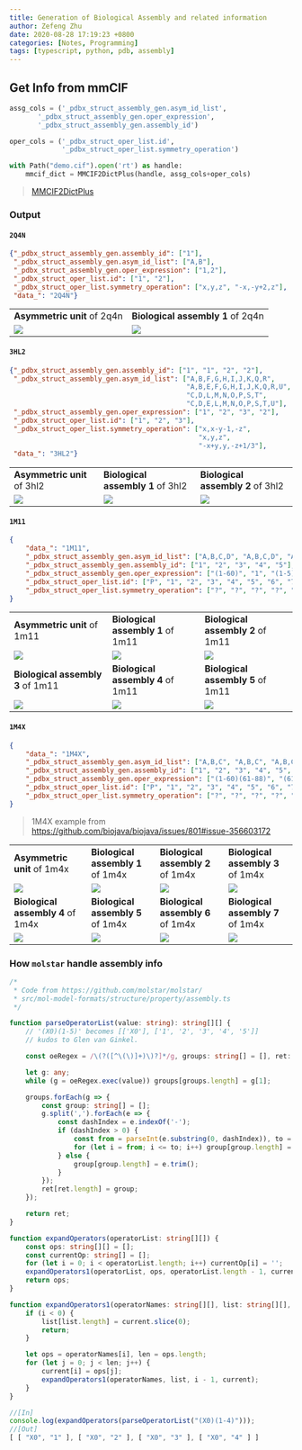 ```yaml
---
title: Generation of Biological Assembly and related information
author: Zefeng Zhu
date: 2020-08-28 17:19:23 +0800
categories: [Notes, Programming]
tags: [typescript, python, pdb, assembly]
---
```


## Get Info from mmCIF

```python
assg_cols = ('_pdbx_struct_assembly_gen.asym_id_list',
       '_pdbx_struct_assembly_gen.oper_expression',
       '_pdbx_struct_assembly_gen.assembly_id')

oper_cols = ('_pdbx_struct_oper_list.id', 
             '_pdbx_struct_oper_list.symmetry_operation')

with Path("demo.cif").open('rt') as handle:
    mmcif_dict = MMCIF2DictPlus(handle, assg_cols+oper_cols)
```

> [MMCIF2DictPlus](https://gist.github.com/NatureGeorge/62cdb644154fb11f3fa73f02dbcf2b9b)

### Output

#### `2Q4N`

```json
{"_pdbx_struct_assembly_gen.assembly_id": ["1"],
 "_pdbx_struct_assembly_gen.asym_id_list": ["A,B"],
 "_pdbx_struct_assembly_gen.oper_expression": ["1,2"],
 "_pdbx_struct_oper_list.id": ["1", "2"],
 "_pdbx_struct_oper_list.symmetry_operation": ["x,y,z", "-x,-y+2,z"],
 "data_": "2Q4N"}
```

<table>
    <tr>
        <td>
            <b>Asymmetric unit</b> of 2q4n
        </td>
        <td>
            <b>Biological assembly 1</b> of 2q4n
        </td>
    </tr>
    <tr>
        <td>
            <img src="https://cdn.rcsb.org/images/structures/q4/2q4n/2q4n_model-1.jpeg"/>
        </td>
        <td>
            <img src="https://cdn.rcsb.org/images/structures/q4/2q4n/2q4n_assembly-1.jpeg"/>
        </td>
    </tr>
</table>

#### `3HL2`

```json
{"_pdbx_struct_assembly_gen.assembly_id": ["1", "1", "2", "2"],
 "_pdbx_struct_assembly_gen.asym_id_list": ["A,B,F,G,H,I,J,K,Q,R",
                                            "A,B,E,F,G,H,I,J,K,Q,R,U",
                                            "C,D,L,M,N,O,P,S,T",
                                            "C,D,E,L,M,N,O,P,S,T,U"],
 "_pdbx_struct_assembly_gen.oper_expression": ["1", "2", "3", "2"],
 "_pdbx_struct_oper_list.id": ["1", "2", "3"],
 "_pdbx_struct_oper_list.symmetry_operation": ["x,x-y-1,-z",
                                               "x,y,z",
                                               "-x+y,y,-z+1/3"],
 "data_": "3HL2"}
```

<table>
    <tr>
        <td>
            <b>Asymmetric unit</b> of 3hl2
        </td>
        <td>
            <b>Biological assembly 1</b> of 3hl2
        </td>
        <td>
            <b>Biological assembly 2</b> of 3hl2
        </td>
    </tr>
    <tr>
        <td>
            <img src="https://cdn.rcsb.org/images/structures/hl/3hl2/3hl2_model-1.jpeg"/>
        </td>
        <td>
            <img src="https://cdn.rcsb.org/images/structures/hl/3hl2/3hl2_assembly-1.jpeg"/>
        </td>
        <td>
            <img src="https://cdn.rcsb.org/images/structures/hl/3hl2/3hl2_assembly-2.jpeg"/>
        </td>
    </tr>
</table>

#### `1M11`

```json
{
    "data_": "1M11",
    "_pdbx_struct_assembly_gen.asym_id_list": ["A,B,C,D", "A,B,C,D", "A,B,C,D", "A,B,C,D", "A,B,C,D"],
    "_pdbx_struct_assembly_gen.assembly_id": ["1", "2", "3", "4", "5"],
    "_pdbx_struct_assembly_gen.oper_expression": ["(1-60)", "1", "(1-5)", "(1,2,6,10,23,24)", "P"],
    "_pdbx_struct_oper_list.id": ["P", "1", "2", "3", "4", "5", "6", "7", "8", "9", "10", "11", "12", "13", "14", "15", "16", "17", "18", "19", "20", "21", "22", "23", "24", "25", "26", "27", "28", "29", "30", "31", "32", "33", "34", "35", "36", "37", "38", "39", "40", "41", "42", "43", "44", "45", "46", "47", "48", "49", "50", "51", "52", "53", "54", "55", "56", "57", "58", "59", "60"],
    "_pdbx_struct_oper_list.symmetry_operation": ["?", "?", "?", "?", "?", "?", "?", "?", "?", "?", "?", "?", "?", "?", "?", "?", "?", "?", "?", "?", "?", "?", "?", "?", "?", "?", "?", "?", "?", "?", "?", "?", "?", "?", "?", "?", "?", "?", "?", "?", "?", "?", "?", "?", "?", "?", "?", "?", "?", "?", "?", "?", "?", "?", "?", "?", "?", "?", "?", "?", "?"]
}
```

<table>
    <tr>
        <td>
            <b>Asymmetric unit</b> of 1m11
        </td>
        <td>
            <b>Biological assembly 1</b> of 1m11
        </td>
        <td>
            <b>Biological assembly 2</b> of 1m11
        </td>
    </tr>
    <tr>
        <td>
            <img src="https://cdn.rcsb.org/images/structures/m1/1m11/1m11_model-1.jpeg"/>
        </td>
        <td>
            <img src="https://cdn.rcsb.org/images/structures/m1/1m11/1m11_assembly-1.jpeg"/>
        </td>
        <td>
            <img src="https://cdn.rcsb.org/images/structures/m1/1m11/1m11_assembly-2.jpeg"/>
        </td>
    </tr>
    <tr>
        <td>
            <b>Biological assembly 3</b> of 1m11
        </td>
        <td>
            <b>Biological assembly 4</b> of 1m11
        </td>
        <td>
            <b>Biological assembly 5</b> of 1m11
        </td>
    </tr>
    <tr>
        <td>
            <img src="https://cdn.rcsb.org/images/structures/m1/1m11/1m11_assembly-3.jpeg"/>
        </td>
        <td>
            <img src="https://cdn.rcsb.org/images/structures/m1/1m11/1m11_assembly-4.jpeg"/>
        </td>
        <td>
            <img src="https://cdn.rcsb.org/images/structures/m1/1m11/1m11_assembly-5.jpeg"/>
        </td>
    </tr>
</table>

#### `1M4X`

```json
{
    "data_": "1M4X",
    "_pdbx_struct_assembly_gen.asym_id_list": ["A,B,C", "A,B,C", "A,B,C", "A,B,C", "A,B,C", "A,B,C", "A,B,C"],
    "_pdbx_struct_assembly_gen.assembly_id": ["1", "2", "3", "4", "5", "6", "7"],
    "_pdbx_struct_assembly_gen.oper_expression": ["(1-60)(61-88)", "(61-88)", "(1-5)(61-88)", "(1,2,6,10,23,24)(61-88)", "(1-5)(63-68)", "(1,10,23)(61,62,69-88)", "(P)(61-88)"],
    "_pdbx_struct_oper_list.id": ["P", "1", "2", "3", "4", "5", "6", "7", "8", "9", "10", "11", "12", "13", "14", "15", "16", "17", "18", "19", "20", "21", "22", "23", "24", "25", "26", "27", "28", "29", "30", "31", "32", "33", "34", "35", "36", "37", "38", "39", "40", "41", "42", "43", "44", "45", "46", "47", "48", "49", "50", "51", "52", "53", "54", "55", "56", "57", "58", "59", "60", "61", "62", "63", "64", "65", "66", "67", "68", "69", "70", "71", "72", "73", "74", "75", "76", "77", "78", "79", "80", "81", "82", "83", "84", "85", "86", "87", "88"],
    "_pdbx_struct_oper_list.symmetry_operation": ["?", "?", "?", "?", "?", "?", "?", "?", "?", "?", "?", "?", "?", "?", "?", "?", "?", "?", "?", "?", "?", "?", "?", "?", "?", "?", "?", "?", "?", "?", "?", "?", "?", "?", "?", "?", "?", "?", "?", "?", "?", "?", "?", "?", "?", "?", "?", "?", "?", "?", "?", "?", "?", "?", "?", "?", "?", "?", "?", "?", "?", "?", "?", "?", "?", "?", "?", "?", "?", "?", "?", "?", "?", "?", "?", "?", "?", "?", "?", "?", "?", "?", "?", "?", "?", "?", "?", "?", "?"]
}
```

> 1M4X example from <https://github.com/biojava/biojava/issues/801#issue-356603172>

<table>
    <tr>
        <td>
            <b>Asymmetric unit</b> of 1m4x
        </td>
        <td>
            <b>Biological assembly 1</b> of 1m4x
        </td>
        <td>
            <b>Biological assembly 2</b> of 1m4x
        </td>
        <td>
            <b>Biological assembly 3</b> of 1m4x
        </td>
    </tr>
    <tr>
        <td>
            <img src="https://cdn.rcsb.org/images/structures/m4/1m4x/1m4x_model-1.jpeg"/>
        </td>
        <td>
            <img src="https://cdn.rcsb.org/images/structures/m4/1m4x/1m4x_assembly-1.jpeg"/>
        </td>
        <td>
            <img src="https://cdn.rcsb.org/images/structures/m4/1m4x/1m4x_assembly-2.jpeg"/>
        </td>
        <td>
            <img src="https://cdn.rcsb.org/images/structures/m4/1m4x/1m4x_assembly-3.jpeg"/>
        </td>
    </tr>
    <tr>
        <td>
            <b>Biological assembly 4</b> of 1m4x
        </td>
        <td>
            <b>Biological assembly 5</b> of 1m4x
        </td>
        </td>
        <td>
            <b>Biological assembly 6</b> of 1m4x
        </td>
        <td>
            <b>Biological assembly 7</b> of 1m4x
        </td>
    </tr>
    <tr>
        <td>
            <img src="https://cdn.rcsb.org/images/structures/m4/1m4x/1m4x_assembly-4.jpeg"/>
        </td>
        <td>
            <img src="https://cdn.rcsb.org/images/structures/m4/1m4x/1m4x_assembly-5.jpeg"/>
        </td>
        <td>
            <img src="https://cdn.rcsb.org/images/structures/m4/1m4x/1m4x_assembly-6.jpeg"/>
        </td>
        <td>
            <img src="https://cdn.rcsb.org/images/structures/m4/1m4x/1m4x_assembly-7.jpeg"/>
        </td>
    </tr>
</table>

### How `molstar` handle assembly info

```typescript
/*
 * Code from https://github.com/molstar/molstar/
 * src/mol-model-formats/structure/property/assembly.ts
 */

function parseOperatorList(value: string): string[][] {
    // '(X0)(1-5)' becomes [['X0'], ['1', '2', '3', '4', '5']]
    // kudos to Glen van Ginkel.

    const oeRegex = /\(?([^\(\)]+)\)?]*/g, groups: string[] = [], ret: string[][] = [];

    let g: any;
    while (g = oeRegex.exec(value)) groups[groups.length] = g[1];

    groups.forEach(g => {
        const group: string[] = [];
        g.split(',').forEach(e => {
            const dashIndex = e.indexOf('-');
            if (dashIndex > 0) {
                const from = parseInt(e.substring(0, dashIndex)), to = parseInt(e.substr(dashIndex + 1));
                for (let i = from; i <= to; i++) group[group.length] = i.toString();
            } else {
                group[group.length] = e.trim();
            }
        });
        ret[ret.length] = group;
    });

    return ret;
}

function expandOperators(operatorList: string[][]) {
    const ops: string[][] = [];
    const currentOp: string[] = [];
    for (let i = 0; i < operatorList.length; i++) currentOp[i] = '';
    expandOperators1(operatorList, ops, operatorList.length - 1, currentOp);
    return ops;
}

function expandOperators1(operatorNames: string[][], list: string[][], i: number, current: string[]) {
    if (i < 0) {
        list[list.length] = current.slice(0);
        return;
    }

    let ops = operatorNames[i], len = ops.length;
    for (let j = 0; j < len; j++) {
        current[i] = ops[j];
        expandOperators1(operatorNames, list, i - 1, current);
    }
}

//[In]
console.log(expandOperators(parseOperatorList("(X0)(1-4)")));
//[Out]
[ [ "X0", "1" ], [ "X0", "2" ], [ "X0", "3" ], [ "X0", "4" ] ] 
```